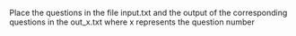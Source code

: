  Place the questions in the file input.txt and the output of the corresponding questions in the out_x.txt where x represents the question number
